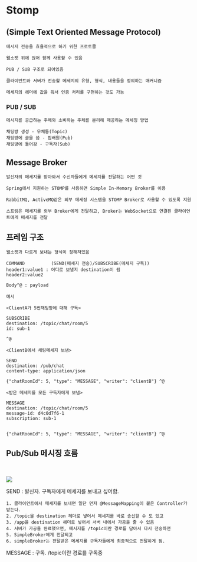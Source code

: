 # Stomp

## (Simple Text Oriented Message Protocol)

    메시지 전송을 효율적으로 하기 위한 프로토콜

    웹소켓 위에 얹어 함께 사용할 수 있음

    PUB / SUB 구조로 되어있음

    클라이언트와 서버가 전송할 메세지의 유형, 형식, 내용들을 정의하는 매커니즘

    메세지의 헤더에 값을 줘서 인증 처리를 구현하는 것도 가능

### PUB / SUB 

    메시지를 공급하는 주체와 소비하는 주체를 분리해 제공하는 메세징 방법

    채팅방 생성 - 우체통(Topic)
    채팅방에 글을 씀 - 집배원(Pub)
    채팅방에 들어감 - 구독자(Sub)


## Message Broker 

    발신자의 메세지를 받아와서 수신자들에게 메세지를 전달하는 어떤 것

    Spring에서 지원하는 STOMP를 사용하면 Simple In-Memory Broker를 이용

    RabbitMQ, ActiveMQ같은 외부 메세징 시스템을 STOMP Broker로 사용할 수 있도록 지원

    스프링은 메세지를 외부 Broker에게 전달하고, Broker는 WebSocket으로 연결된 클라이언트에게 메세지를 전달
    
## 프레임 구조

    웹소켓과 다르게 보내는 형식이 정해져있음

    COMMAND          (SEND(메세지 전송)/SUBSCRIBE(메세지 구독))
    header1:value1 : 어디로 보낼지 destination이 됨
    header2:value2

    Body^@ : payload

    

```
예시

<ClientA가 5번채팅방에 대해 구독>

SUBSCRIBE
destination: /topic/chat/room/5
id: sub-1

^@
    
<ClientB에서 채팅메세지 보냄>

SEND
destination: /pub/chat
content-type: application/json

{"chatRoomId": 5, "type": "MESSAGE", "writer": "clientB"} ^@

<받은 메세지를 모든 구독자에게 보냄>

MESSAGE
destination: /topic/chat/room/5
message-id: d4c0d7f6-1
subscription: sub-1


{"chatRoomId": 5, "type": "MESSAGE", "writer": "clientB"} ^@
```

##  Pub/Sub 메시징 흐름
</br>

![](https://images.velog.io/images/rainbowweb/post/15faab06-edf1-4a21-bd8e-c081d9a5eeb8/image.png)

SEND : 발신자. 구독자에게 메세지를 보내고 싶어함.

	1. 클라이언트에서 메세지를 보내면 일단 먼저 @MessageMapping이 붙은 Controller가 받는다.
	2. /topic을 destination 헤더로 넣어서 메세지를 바로 송신할 수 도 있고
    3. /app을 destination 헤더로 넣어서 서버 내에서 가공을 줄 수 있음
    4. 서버가 가공을 완료했으면, 메시지를 /topic이란 경로를 담아서 다시 전송하면
    5. SimpleBroker에게 전달되고
    6. simpleBroker는 전달받은 메세지를 구독자들에게 최종적으로 전달하게 됨.

MESSAGE : 구독.  /topic이란 경로를 구독중

